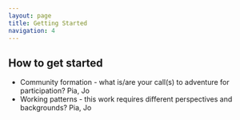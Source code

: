 ```yaml
---
layout: page
title: Getting Started
navigation: 4
---
```



## How to get started

* Community formation - what is/are your call(s) to adventure for participation? Pia, Jo
* Working patterns - this work requires different perspectives and backgrounds? Pia, Jo
